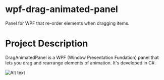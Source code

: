 # wpf-drag-animated-panel
Panel for WPF that re-order elements when dragging items.

<h1>Project Description</h1>

DragAnimatedPanel is a WPF (Window Presentation Fundation) panel that lets you drag and rearrange elements of animation.
It's developed in C#.

![Alt text](grag-animated-panel.gif?raw=true "App Print Screen")